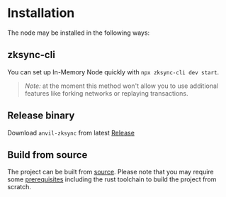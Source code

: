 # Installation

The node may be installed in the following ways:

## zksync-cli
You can set up In-Memory Node quickly with `npx zksync-cli dev start`. 
> *Note:* at the moment this method won't allow you to use additional features like forking networks or replaying transactions.

## Release binary
Download `anvil-zksync` from latest [Release](https://github.com/matter-labs/anvil-zksync/releases/latest)

## Build from source
The project can be built from [source](https://github.com/matter-labs/anvil-zksync/releases/latest). Please note that you may
require some [prerequisites](https://github.com/matter-labs/anvil-zksync/tree/v0.1.0-alpha.6#-prerequisites) including the rust toolchain
to build the project from scratch.